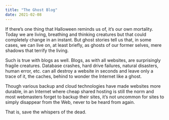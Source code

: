 ```yaml
---
title: "The Ghost Blog"
date: 2021-02-08
---
```


If there’s one thing that Halloween reminds us of, it’s our own mortality. Today we are living, breathing and thinking creatures but that could completely change in an instant. But ghost stories tell us that, in some cases, we can live on, at least briefly, as ghosts of our former selves, mere shadows that terrify the living.

Such is true with blogs as well. Blogs, as with all websites, are surprisingly fragile creatures. Database crashes, hard drive failures, natural disasters, human error, etc. can all destroy a website in seconds and leave only a trace of it, the caches, behind to wonder the Internet like a ghost.

Though various backup and cloud technologies have made websites more durable, in an Internet where cheap shared hosting is still the norm and most webmasters forget to backup their sites, it’s not uncommon for sites to simply disappear from the Web, never to be heard from again.

That is, save the whispers of the dead.
